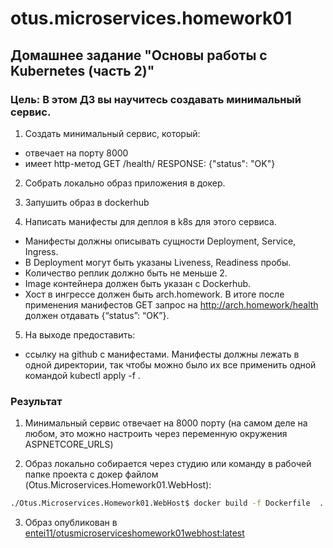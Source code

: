 ﻿# otus.microservices.homework01

## Домашнее задание "Основы работы с Kubernetes (часть 2)"

### Цель: В этом ДЗ вы научитесь создавать минимальный сервис.

1. Создать минимальный сервис, который:
- отвечает на порту 8000
- имеет http-метод GET /health/ RESPONSE: {"status": "OK"}

2. Cобрать локально образ приложения в докер.

3. Запушить образ в dockerhub

4. Написать манифесты для деплоя в k8s для этого сервиса.

- Манифесты должны описывать сущности Deployment, Service, Ingress.
- В Deployment могут быть указаны Liveness, Readiness пробы.
- Количество реплик должно быть не меньше 2.
- Image контейнера должен быть указан с Dockerhub.
- Хост в ингрессе должен быть arch.homework. В итоге после применения манифестов GET запрос на http://arch.homework/health должен отдавать {“status”: “OK”}.

5. На выходе предоставить:
- ссылку на github c манифестами. Манифесты должны лежать в одной директории, так чтобы можно было их все применить одной командой kubectl apply -f .

### Результат

1. Минимальный сервис отвечает на 8000 порту (на самом деле на любом, это можно настроить через переменную окружения ASPNETCORE_URLS)

2. Образ локально собирается через студию или команду в рабочей папке проекта с докер файлом (Otus.Microservices.Homework01.WebHost):
```bash
./Otus.Microservices.Homework01.WebHost$ docker build -f Dockerfile  ..
```

3. Образ опубликован в [entei11/otusmicroserviceshomework01webhost:latest](https://registry.hub.docker.com/r/entei11/otusmicroserviceshomework01webhost/tags)